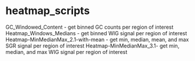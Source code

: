 # heatmap_scripts
GC_Windowed_Content - get binned GC counts per region of interest
Heatmap_Windows_Medians - get binned WIG signal per region of interest
Heatmap-MinMedianMax_2.1-with-mean - get min, median, mean, and max SGR signal per region of interest
Heatmap-MinMedianMax_3.1- get min, median, and max WIG signal per region of interest
